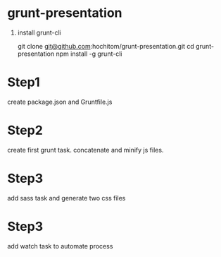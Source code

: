 grunt-presentation
==================

1. install grunt-cli

	git clone git@github.com:hochitom/grunt-presentation.git
	cd grunt-presentation
	npm install -g grunt-cli

# Step1
create package.json and Gruntfile.js

# Step2
create first grunt task. concatenate and minify js files.

# Step3
add sass task and generate two css files

# Step3
add watch task to automate process